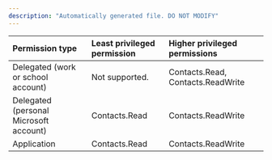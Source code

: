```yaml
---
description: "Automatically generated file. DO NOT MODIFY"
---
```


|Permission type|Least privileged permission|Higher privileged permissions|
|:---|:---|:---|
|Delegated (work or school account)|Not supported.|Contacts.Read, Contacts.ReadWrite|
|Delegated (personal Microsoft account)|Contacts.Read|Contacts.ReadWrite|
|Application|Contacts.Read|Contacts.ReadWrite|


